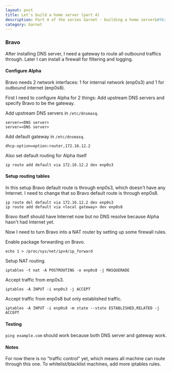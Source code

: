 ```yaml
---
layout: post
title: Let's build a home server (part 4)
description: Part 4 of the series Garnet - building a home server&#58; Bravo (Gateway)
category: Garnet
---
```


### Bravo

After installing DNS server, I need a gateway to route all outbound traffics through.
Later I can install a firewall for filtering and logging.

#### Configure Alpha

Bravo needs 2 network interfaces: 1 for internal network (enp0s3) and 1 for outbound internet (enp0s8).

First I need to configure Alpha for 2 things: Add upstream DNS servers and specify Bravo to be the gateway.

Add upstream DNS servers in `/etc/dnsmasq`.
```
server=<DNS server>
server=<DNS server>
```

Add default gateway in `/etc/dnsmasq`.
```
dhcp-option=option:router,172.16.12.2
```

Also set default routing for Alpha itself
```
ip route add default via 172.16.12.2 dev enp0s3
```

#### Setup routing tables

In this setup Bravo default route is through enp0s3, which doesn't have any Internet.
I need to change that so Bravo default route is through enp0s8.
```
ip route del default via 172.16.12.2 dev enp0s3
ip route add default via <local gateway> dev enp0s8
```
Bravo itself should have Internet now but no DNS resolve because Alpha hasn't had Internet yet.

Now I need to turn Bravo into a NAT router by setting up some firewall rules.

Enable package forwarding on Bravo.
```
echo 1 > /proc/sys/net/ipv4/ip_forward
```

Setup NAT routing.
```
iptables -t nat -A POSTROUTING -o enp0s8 -j MASQUERADE
```

Accept traffic from enp0s3.
```
iptables -A INPUT -i enp0s3 -j ACCEPT
```

Accept traffic from enp0s8 but only established traffic.
```
iptables -A INPUT -i enp0s8 -m state --state ESTABLISHED,RELATED -j ACCEPT
```

#### Testing

`ping example.com` should work because both DNS server and gateway work.

#### Notes

For now there is no "traffic control" yet, which means all machine can route through this one.
To whitelist/blacklist machines, add more iptables rules.

